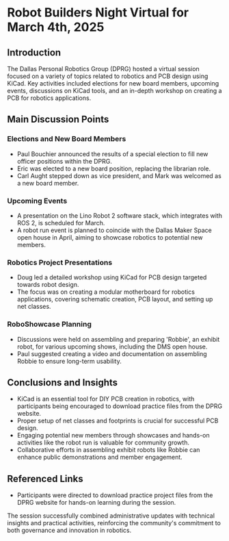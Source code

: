 # Robot Builders Night Virtual for March 4th, 2025

## Introduction
The Dallas Personal Robotics Group (DPRG) hosted a virtual session focused on a variety of topics related to robotics and PCB design using KiCad. Key activities included elections for new board members, upcoming events, discussions on KiCad tools, and an in-depth workshop on creating a PCB for robotics applications.

## Main Discussion Points

### Elections and New Board Members
- Paul Bouchier announced the results of a special election to fill new officer positions within the DPRG.
- Eric was elected to a new board position, replacing the librarian role.
- Carl Aught stepped down as vice president, and Mark was welcomed as a new board member.

### Upcoming Events
- A presentation on the Lino Robot 2 software stack, which integrates with ROS 2, is scheduled for March.
- A robot run event is planned to coincide with the Dallas Maker Space open house in April, aiming to showcase robotics to potential new members.

### Robotics Project Presentations
- Doug led a detailed workshop using KiCad for PCB design targeted towards robot design.
- The focus was on creating a modular motherboard for robotics applications, covering schematic creation, PCB layout, and setting up net classes.

### RoboShowcase Planning
- Discussions were held on assembling and preparing 'Robbie', an exhibit robot, for various upcoming shows, including the DMS open house.
- Paul suggested creating a video and documentation on assembling Robbie to ensure long-term usability.

## Conclusions and Insights
- KiCad is an essential tool for DIY PCB creation in robotics, with participants being encouraged to download practice files from the DPRG website.
- Proper setup of net classes and footprints is crucial for successful PCB design.
- Engaging potential new members through showcases and hands-on activities like the robot run is valuable for community growth.
- Collaborative efforts in assembling exhibit robots like Robbie can enhance public demonstrations and member engagement.

## Referenced Links
- Participants were directed to download practice project files from the DPRG website for hands-on learning during the session.

The session successfully combined administrative updates with technical insights and practical activities, reinforcing the community's commitment to both governance and innovation in robotics.